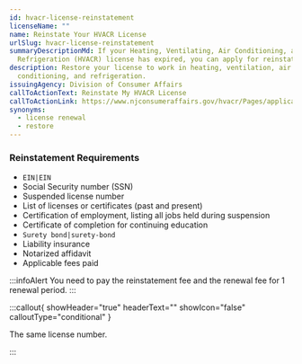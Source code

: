 ```yaml
---
id: hvacr-license-reinstatement
licenseName: ""
name: Reinstate Your HVACR License
urlSlug: hvacr-license-reinstatement
summaryDescriptionMd: If your Heating, Ventilating, Air Conditioning, and
  Refrigeration (HVACR) license has expired, you can apply for reinstatement.
description: Restore your license to work in heating, ventilation, air
  conditioning, and refrigeration.
issuingAgency: Division of Consumer Affairs
callToActionText: Reinstate My HVACR License
callToActionLink: https://www.njconsumeraffairs.gov/hvacr/Pages/applications.aspx
synonyms:
  - license renewal
  - restore
---
```


### Reinstatement Requirements

- `EIN|EIN`
- Social Security number (SSN)
- Suspended license number
- List of licenses or certificates (past and present)
- Certification of employment, listing all jobs held during suspension
- Certificate of completion for continuing education
- `Surety bond|surety-bond`
- Liability insurance
- Notarized affidavit
- Applicable fees paid

:::infoAlert
You need to pay the reinstatement fee and the renewal fee for 1 renewal period.
:::

:::callout{ showHeader="true" headerText="" showIcon="false" calloutType="conditional" }

The same license number.

:::

